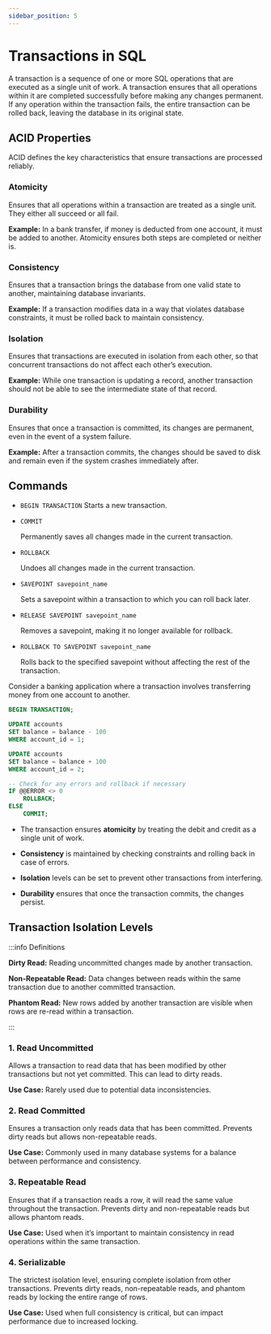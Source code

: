 ```yaml
---
sidebar_position: 5
---
```


# Transactions in SQL

A transaction is a sequence of one or more SQL operations that are executed as a
single unit of work. A transaction ensures that all operations within it are
completed successfully before making any changes permanent. If any operation
within the transaction fails, the entire transaction can be rolled back, leaving
the database in its original state.

## ACID Properties

ACID defines the key characteristics that ensure transactions are processed
reliably.

### Atomicity

Ensures that all operations within a transaction are treated as a single unit.
They either all succeed or all fail.

**Example:** In a bank transfer, if money is deducted from one account, it must
be added to another. Atomicity ensures both steps are completed or neither is.

### Consistency

Ensures that a transaction brings the database from one valid state to another,
maintaining database invariants.

**Example:** If a transaction modifies data in a way that violates database
constraints, it must be rolled back to maintain consistency.

### Isolation

Ensures that transactions are executed in isolation from each other, so that
concurrent transactions do not affect each other’s execution.

**Example:** While one transaction is updating a record, another transaction
should not be able to see the intermediate state of that record.

### Durability

Ensures that once a transaction is committed, its changes are permanent, even in
the event of a system failure.

**Example:** After a transaction commits, the changes should be saved to disk
and remain even if the system crashes immediately after.

## Commands

- `BEGIN TRANSACTION` Starts a new transaction.

- `COMMIT`

  Permanently saves all changes made in the current transaction.

- `ROLLBACK`

  Undoes all changes made in the current transaction.

- `SAVEPOINT savepoint_name`

  Sets a savepoint within a transaction to which you can roll back later.

- `RELEASE SAVEPOINT savepoint_name`

  Removes a savepoint, making it no longer available for rollback.

- `ROLLBACK TO SAVEPOINT savepoint_name`

  Rolls back to the specified savepoint without affecting the rest of the
  transaction.

Consider a banking application where a transaction involves transferring money
from one account to another.

```sql
BEGIN TRANSACTION;

UPDATE accounts
SET balance = balance - 100
WHERE account_id = 1;

UPDATE accounts
SET balance = balance + 100
WHERE account_id = 2;

-- Check for any errors and rollback if necessary
IF @@ERROR <> 0
    ROLLBACK;
ELSE
    COMMIT;
```

- The transaction ensures **atomicity** by treating the debit and credit as a
  single unit of work.

- **Consistency** is maintained by checking constraints and rolling back in case
  of errors.

- **Isolation** levels can be set to prevent other transactions from
  interfering.

- **Durability** ensures that once the transaction commits, the changes persist.

## Transaction Isolation Levels

:::info Definitions

**Dirty Read:** Reading uncommitted changes made by another transaction.

**Non-Repeatable Read:** Data changes between reads within the same transaction
due to another committed transaction.

**Phantom Read:** New rows added by another transaction are visible when rows
are re-read within a transaction.

:::

### 1. Read Uncommitted

Allows a transaction to read data that has been modified by other transactions
but not yet committed. This can lead to dirty reads.

**Use Case:** Rarely used due to potential data inconsistencies.

### 2. Read Committed

Ensures a transaction only reads data that has been committed. Prevents dirty
reads but allows non-repeatable reads.

**Use Case:** Commonly used in many database systems for a balance between
performance and consistency.

### 3. Repeatable Read

Ensures that if a transaction reads a row, it will read the same value
throughout the transaction. Prevents dirty and non-repeatable reads but allows
phantom reads.

**Use Case:** Used when it’s important to maintain consistency in read
operations within the same transaction.

### 4. Serializable

The strictest isolation level, ensuring complete isolation from other
transactions. Prevents dirty reads, non-repeatable reads, and phantom reads by
locking the entire range of rows.

**Use Case:** Used when full consistency is critical, but can impact performance
due to increased locking.
